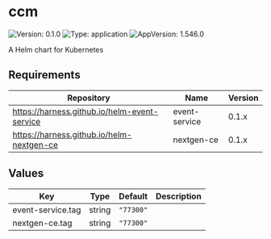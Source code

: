 # ccm

![Version: 0.1.0](https://img.shields.io/badge/Version-0.1.0-informational?style=flat-square) ![Type: application](https://img.shields.io/badge/Type-application-informational?style=flat-square) ![AppVersion: 1.546.0](https://img.shields.io/badge/AppVersion-1.546.0-informational?style=flat-square)

A Helm chart for Kubernetes

## Requirements

| Repository | Name | Version |
|------------|------|---------|
| https://harness.github.io/helm-event-service | event-service | 0.1.x |
| https://harness.github.io/helm-nextgen-ce | nextgen-ce | 0.1.x |

## Values

| Key | Type | Default | Description |
|-----|------|---------|-------------|
| event-service.tag | string | `"77300"` |  |
| nextgen-ce.tag | string | `"77300"` |  |

